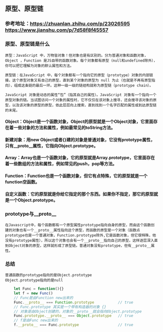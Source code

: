 ## 原型、原型链

### 参考地址：https://zhuanlan.zhihu.com/p/23026595   https://www.jianshu.com/p/7d58f8f45557

### 原型、原型链是什么
    原型：JavaScript 中，万物皆对象！但对象也是有区别的。分为普通对象和函数对象，Object ，Function 是JS自带的函数对象。每个对象都有原型（null和undefined除外），你可以把它理解为对象的默认属性和方法。

    原型链：在JavaScript 中，每个对象都有一个指向它的原型（prototype）对象的内部链接。这个原型对象又有自己的原型，直到某个对象的原型为 null 为止（也就是不再有原型指向），组成这条链的最后一环。这种一级一级的链结构就称为原型链（prototype chain）。

    JavaScript 对象是动态的属性“包”（指其自己的属性）。JavaScript 对象有一个指向一个原型对象的链。当试图访问一个对象的属性时，它不仅仅在该对象上搜寻，还会搜寻该对象的原型，以及该对象的原型的原型，依此层层向上搜索，直到找到一个名字匹配的属性或到达原型链的末尾。

#### Object：Object是一个函数对象，Object的原型就是一个Object对象，它里面存在着一些对象的方法和属性，例如最常见的toString方法。

#### 新建对象：用new Object或者{}建的对象是普通对象，它没有prototype属性，只有__proto__属性，它指向Object.prototype。

#### Array：Array也是一个函数对象，它的原型就是Array.prototype，它里面存在着一些数组的方法和属性，例如常见的push，pop等方法。

#### Function：Function也是一个函数对象，但它有点特殊，它的原型就是一个function空函数。

#### 自定义函数：它的原型就是你给它指定的那个东西。如果你不指定，那它的原型就是一个Object.prototype。

### prototype与__proto__
    在Javascript中，每个函数都有一个原型属性prototype指向自身的原型，而由这个函数创建的对象也有一个__proto__属性指向这个原型，而函数的原型是一个对象（函数点prototype也是一个普通对象，Function.prototype除外,它是函数对象，但它很特殊，他没有prototype属性），所以这个对象也会有一个__proto__指向自己的原型，这样逐层深入直到Object对象的原型，这样就形成了原型链。普通对象没有prototype，但有__proto__属性。

### 总结
    普通函数的prototype指向的是Object.prototype
    Object.prototype指向的是null
```javascript
    let Func = function(){}
    let f = new Func()
    // Func是由Function new出来的
    Func.__proto__ === Function.prototype           // true
    // Func.prototype 其实是一个带有构造器的对象 {}
    // 对象是由Object创建的，对象的__proto__就会指向Object.prototype
    Func.prototype.__proto__ === Object.prototype   // true
    // f是由Func new出来的
    f.__proto__ === Func.prototype                  // true 
```